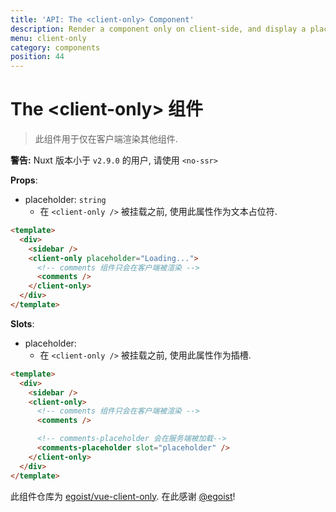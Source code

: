 ```yaml
---
title: 'API: The <client-only> Component'
description: Render a component only on client-side, and display a placeholder text on server-side.
menu: client-only
category: components
position: 44
---
```


# The &lt;client-only&gt; 组件

> 此组件用于仅在客户端渲染其他组件.

<div class="Alert Alert--orange">

**警告:** Nuxt 版本小于 `v2.9.0` 的用户, 请使用 `<no-ssr>`

</div>

**Props**:

- placeholder: `string`
  - 在 `<client-only />` 被挂载之前, 使用此属性作为文本占位符.

```html
<template>
  <div>
    <sidebar />
    <client-only placeholder="Loading...">
      <!-- comments 组件只会在客户端被渲染 -->
      <comments />
    </client-only>
  </div>
</template>
```

**Slots**:

- placeholder:
  - 在 `<client-only />` 被挂载之前, 使用此属性作为插槽.

```html
<template>
  <div>
    <sidebar />
    <client-only>
      <!-- comments 组件只会在客户端被渲染 -->
      <comments />

      <!-- comments-placeholder 会在服务端被加载-->
      <comments-placeholder slot="placeholder" />
    </client-only>
  </div>
</template>
```

此组件仓库为 [egoist/vue-client-only](https://github.com/egoist/vue-client-only). 在此感谢 [@egoist](https://github.com/egoist)!
